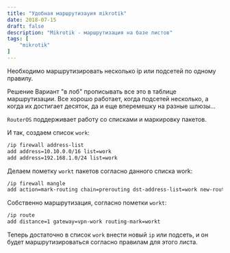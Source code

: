 ```yaml
---
title: "Удобная маршрутизауия mikrotik"
date: 2018-07-15
draft: false
description: "Mikrotik - маршрутизация на базе листов"
tags: [
	"mikrotik"
]
---
```


Необходимо маршрутизировать несколько ip или подсетей по одному правилу.

Решение
Вариант "в лоб" прописывать все это в таблице маршрутизации. Все хорошо работает, когда подсетей несколько, а когда их достигает десяток, да и еще вперемешку на разные шлюзы...

`RouterOS` поддерживает работу со списками и маркировку пакетов.

И так, создаем список `work`:

``` sh
/ip firewall address-list
add address=10.10.0.0/16 list=work
add address=192.168.1.0/24 list=work
```

Делаем пометку `workt` пакетов согласно данного списка work:

``` sh
/ip firewall mangle
add action=mark-routing chain=prerouting dst-address-list=work new-routing-mark=workt
```

Собственно маршрутизация, согласно пометки `workt`:

``` sh
/ip route
add distance=1 gateway=vpn-work routing-mark=workt
```

Теперь достаточно в список `work` внести новый `ip` или подсеть, и он будет маршрутизироваться согласно правилам для этого листа.
